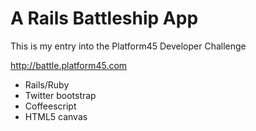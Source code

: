 A Rails Battleship App
=============================
This is my entry into the Platform45 Developer Challenge

http://battle.platform45.com

* Rails/Ruby
* Twitter bootstrap
* Coffeescript
* HTML5 canvas
